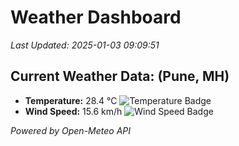 
# Weather Dashboard

_Last Updated: 2025-01-03 09:09:51_

## Current Weather Data: (Pune, MH)
- **Temperature:** 28.4 °C ![Temperature Badge](https://img.shields.io/badge/Temperature-Medium%20Temp-green)
- **Wind Speed:** 15.6 km/h ![Wind Speed Badge](https://img.shields.io/badge/Wind%20Speed-Low%20Wind-blue)

*Powered by Open-Meteo API*
